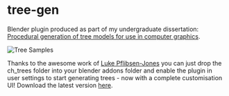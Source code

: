 # tree-gen
Blender plugin produced as part of my undergraduate dissertation: [Procedural generation of tree models for use in computer graphics](https://chewitt.me/Papers/CTH-Dissertation-2017.pdf).

![Tree Samples](http://chewitt.me/Folio/Trees.jpg)

Thanks to the awesome work of [Luke Pflibsen-Jones](https://github.com/luketimothyjones) you can just drop the ch_trees folder into your blender addons folder and enable the plugin in user settings to start generating trees - now with a complete customisation UI! Download the latest version [here](https://github.com/friggog/tree-gen/archive/master.zip).
